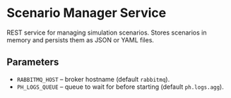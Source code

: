 # Scenario Manager Service

REST service for managing simulation scenarios. Stores scenarios in memory and persists them as JSON or YAML files.

## Parameters
- `RABBITMQ_HOST` – broker hostname (default `rabbitmq`).
- `PH_LOGS_QUEUE` – queue to wait for before starting (default `ph.logs.agg`).
